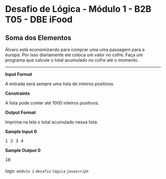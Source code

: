 # Desafio de Lógica - Módulo 1 - B2B T05 - DBE iFood

## Soma dos Elementos

Álvaro está economizando para comprar uma uma passagem para a europa. Por isso diariamente ele coloca um valor no cofre. Faça um programa que calcule o total acumulado no cofre até o momento.

---

**Input Format**

A entrada será sempre uma lista de inteiros positivos.

**Constraints**

A lista pode conter até 1000 inteiros positivos.

**Output Format**

Imprima na tela o total acumulado nessa lista.

**Sample Input 0**

<pre>
1 2 3 4
</pre>

**Sample Output 0**

<pre>
10
</pre>

###### tags: `módulo 1` `desafio` `lógica` `javascript`